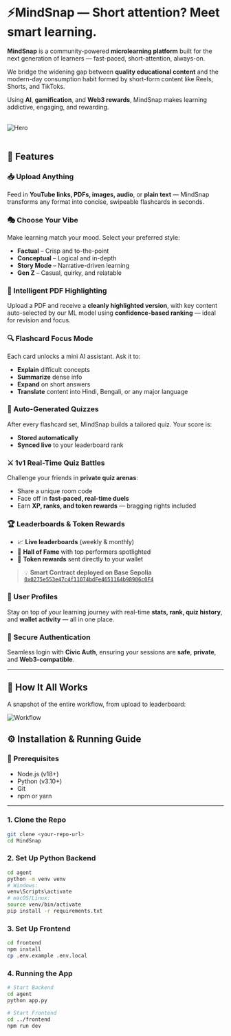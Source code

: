# ⚡MindSnap — Short attention? Meet smart learning.

**MindSnap** is a community-powered **microlearning platform** built for the next generation of learners — fast-paced, short-attention, always-on.  

We bridge the widening gap between **quality educational content** and the modern-day consumption habit formed by short-form content like Reels, Shorts, and TikToks. 

Using **AI**, **gamification**, and **Web3 rewards**, MindSnap makes learning addictive, engaging, and rewarding.
<br><br>

![Hero](images/image.png)
<br><br>

## 🚀 Features

### 📥 Upload Anything  
Feed in **YouTube links, PDFs, images, audio**, or **plain text** — MindSnap transforms any format into concise, swipeable flashcards in seconds.

### 🎭 Choose Your Vibe  
Make learning match your mood. Select your preferred style:  
- **Factual** – Crisp and to-the-point  
- **Conceptual** – Logical and in-depth  
- **Story Mode** – Narrative-driven learning  
- **Gen Z** – Casual, quirky, and relatable

### 📄 Intelligent PDF Highlighting  
Upload a PDF and receive a **cleanly highlighted version**, with key content auto-selected by our ML model using **confidence-based ranking** — ideal for revision and focus.

### 🔍 Flashcard Focus Mode  
Each card unlocks a mini AI assistant. Ask it to:  
- **Explain** difficult concepts  
- **Summarize** dense info  
- **Expand** on short answers  
- **Translate** content into Hindi, Bengali, or any major language

### 🧪 Auto-Generated Quizzes  
After every flashcard set, MindSnap builds a tailored quiz. Your score is:  
- **Stored automatically**  
- **Synced live** to your leaderboard rank

### ⚔️ 1v1 Real-Time Quiz Battles  
Challenge your friends in **private quiz arenas**:  
- Share a unique room code  
- Face off in **fast-paced, real-time duels**  
- Earn **XP, ranks, and token rewards** — bragging rights included

### 🏆 Leaderboards & Token Rewards  
- 📈 **Live leaderboards** (weekly & monthly)  
- 🏅 **Hall of Fame** with top performers spotlighted  
- 🎉 **Token rewards** sent directly to your wallet

> 💡 **Smart Contract deployed on Base Sepolia**  
> [`0x0275e553e47c4f11074bdFe4651164b98906c0F4`](https://sepolia.basescan.org/address/0x0275e553e47c4f11074bdFe4651164b98906c0F4)

### 👤 User Profiles  
Stay on top of your learning journey with real-time **stats, rank, quiz history**, and **wallet activity** — all in one place.

### 🔐 Secure Authentication  
Seamless login with **Civic Auth**, ensuring your sessions are **safe**, **private**, and **Web3-compatible**.

 ---
## 🧭 How It All Works

A snapshot of the entire workflow, from upload to leaderboard:

![Workflow](images/workflow.png)

## ⚙️ Installation & Running Guide

### 🔧 Prerequisites
- Node.js (v18+)
- Python (v3.10+)
- Git
- npm or yarn

---

### 1. Clone the Repo
```bash
git clone <your-repo-url>
cd MindSnap
```
### 2. Set Up Python Backend
```bash
cd agent
python -m venv venv
# Windows:
venv\Scripts\activate
# macOS/Linux:
source venv/bin/activate
pip install -r requirements.txt
```
### 3. Set Up Frontend
```bash
cd frontend
npm install
cp .env.example .env.local
```
### 4. Running the App
```bash
# Start Backend
cd agent
python app.py

# Start Frontend
cd ../frontend
npm run dev
```
